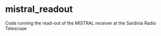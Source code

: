# mistral_readout
Code running the read-out of the MISTRAL receiver at the Sardinia Radio Telescope
